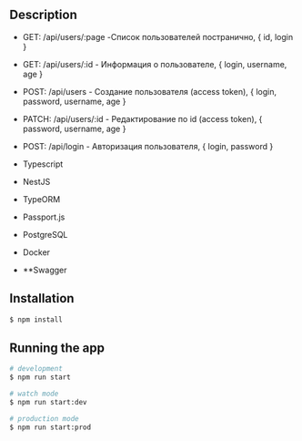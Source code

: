 ## Description

- GET: /api/users/:page -Список пользователей постранично, { id, login }
- GET: /api/users/:id - Информация о пользователе, { login, username, age }
- POST: /api/users - Создание пользователя (access token), { login, password, username, age }
- PATCH: /api/users/:id - Редактирование по id (access token), { password, username, age }
- POST: /api/login - Авторизация пользователя, { login, password }

- Typescript
- NestJS
- TypeORM
- Passport.js
- PostgreSQL
- Docker
- \*\*Swagger

## Installation

```bash
$ npm install
```

## Running the app

```bash
# development
$ npm run start

# watch mode
$ npm run start:dev

# production mode
$ npm run start:prod
```
